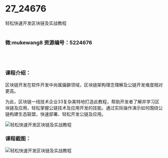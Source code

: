 # 27_24676
轻松快速开发区块链及实战教程
<br/></br>
<h3>微:mukewang8 资源编号：5224676</h3>
<br/></br>
<h3>课程介绍：</h3>
<p><a title="查看与 区块链 相关的文章" target="_blank">区块链</a>开发在软件开发中尚属偏僻领域，区块链架构理念理解及公链开发难度相对更高。</p>
<p>为此，区块链一线技术企业33复杂美特地打造此教程，帮助开发者了解并学习区块链及应用，轻松掌握公链技术及应用开发的技能。通过实际操作演示如何围绕公链构建生态联盟，快速部署、轻松开发公链及应用。</p>
<p><img src="https://www.ko996.com/wp-content/uploads/img/2022/06/1-45-300x179.png" alt="轻松快速开发区块链及实战教程"></p>
<div class="info-desc">
<h3>课程截图：</h3>
<p><img src="https://www.ko996.com/wp-content/uploads/img/2022/06/2-41.png" alt="轻松快速开发区块链及实战教程"></p>


			
</div>

